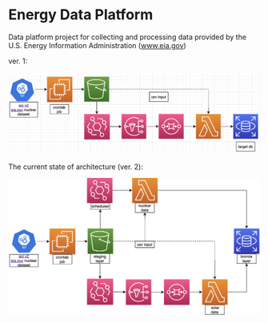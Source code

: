 # Energy Data Platform
Data platform project for collecting and processing data provided by the U.S. Energy Information Administration (www.eia.gov)

ver. 1:

![alt text](https://github.com/MikeYatsenko/Energy-Data-Platform/blob/main/Diagram.png)

The current state of architecture (ver. 2):

![alt text](https://github.com/MikeYatsenko/Energy-Data-Platform/blob/main/Diagram_v2.png)
